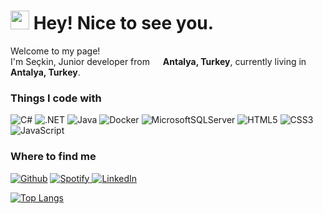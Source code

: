 <h1><img src="https://emojis.slackmojis.com/emojis/images/1531849430/4246/blob-sunglasses.gif?1531849430" width="30"/> Hey! Nice to see you.</h1>

<p>Welcome to my page! </br> I'm Seçkin, Junior developer from <img src="https://cdn-icons.flaticon.com/png/512/5111/premium/5111548.png?token=exp=1659721882~hmac=635331448260cce28f309c3e65945669" width="13"/> <b>Antalya, Turkey</b>, currently living in <img src="https://cdn-icons.flaticon.com/png/512/5111/premium/5111548.png?token=exp=1659721882~hmac=635331448260cce28f309c3e65945669" width ="13"/> <b>Antalya, Turkey</b>. </p>

<h3>Things I code with</h3>
<p>
  <img alt="C#" src="https://img.shields.io/badge/c%23-%23239120.svg?style=for-the-badge&logo=c-sharp&logoColor=white"/>
  <img alt=".NET" src="https://img.shields.io/badge/.NET-5C2D91?style=for-the-badge&logo=.net&logoColor=white"/>
  <img alt="Java" src="https://img.shields.io/badge/java-%23ED8B00.svg?style=for-the-badge&logo=java&logoColor=white"/>
  <img alt="Docker" src="https://img.shields.io/badge/docker-%230db7ed.svg?style=for-the-badge&logo=docker&logoColor=white"/>
  <img alt="MicrosoftSQLServer" src="https://img.shields.io/badge/Microsoft%20SQL%20Sever-CC2927?style=for-the-badge&logo=microsoft%20sql%20server&logoColor=white"/>
  <img alt="HTML5" src="https://img.shields.io/badge/html5-%23E34F26.svg?style=for-the-badge&logo=html5&logoColor=white"/>
  <img alt="CSS3" src="https://img.shields.io/badge/css3-%231572B6.svg?style=for-the-badge&logo=css3&logoColor=white"/>
  <img alt="JavaScript" src="https://img.shields.io/badge/javascript-%23323330.svg?style=for-the-badge&logo=javascript&logoColor=%23F7DF1E"/>
</p>

<h3>Where to find me</h3>
<p>
<a href="https://github.com/SeckinBey" target="_blank"><img alt="Github" src="https://img.shields.io/badge/GitHub-%2312100E.svg?&style=for-the-badge&logo=Github&logoColor=white" /></a>
<a href="https://open.spotify.com/user/serdemakca?si=6155a523d8844bc6" target="_blank"><img alt="Spotify" src="https://img.shields.io/badge/Spotify-1ED760?style=for-the-badge&logo=spotify&logoColor=white" />
</a> <a href="https://www.linkedin.com/in/seckinakca/" target="_blank"><img alt="LinkedIn" src="https://img.shields.io/badge/linkedin-%230077B5.svg?&style=for-the-badge&logo=linkedin&logoColor=white" /></a>
</p>


[![Top Langs](https://github-readme-stats.vercel.app/api/top-langs/?username=SeckinBey&layout=compact)](https://github.com/SeckinBey/github-readme-stats)

